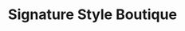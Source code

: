 ---
title: "Signature Style Boutique"
url: /statesville/signature-style-boutique/
shop: boutique
---
